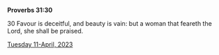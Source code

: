 **Proverbs 31:30**

30 Favour is deceitful, and beauty is vain: but a woman that feareth the Lord, she shall be praised.

[Tuesday 11-April, 2023](https://t.me/s/daily_scripture)
